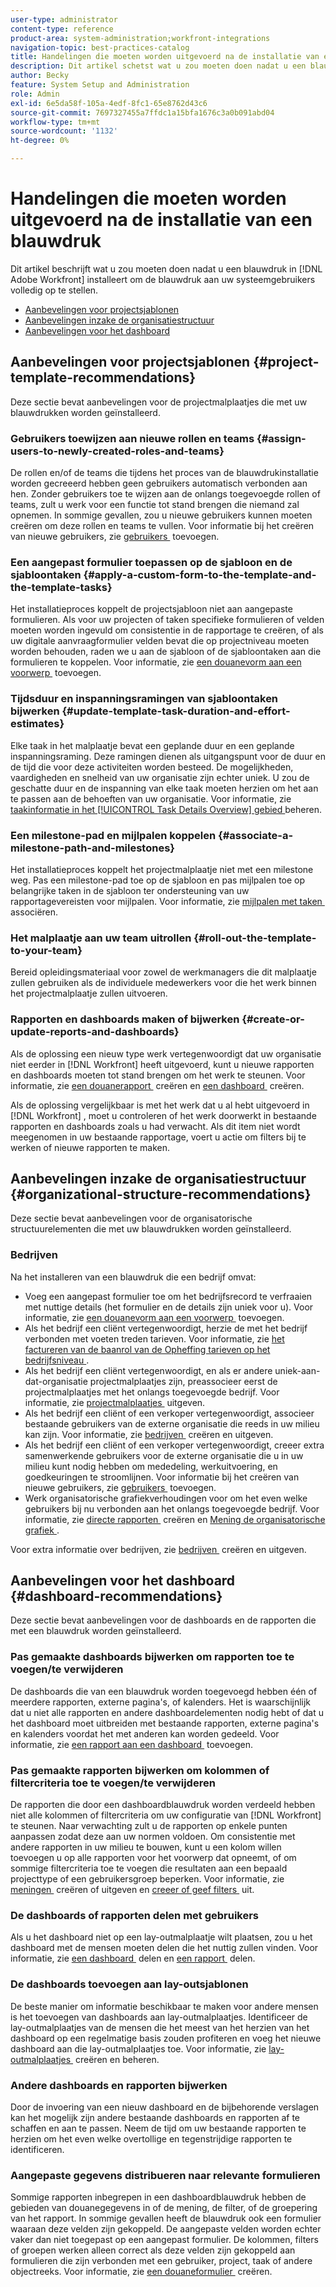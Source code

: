 ```yaml
---
user-type: administrator
content-type: reference
product-area: system-administration;workfront-integrations
navigation-topic: best-practices-catalog
title: Handelingen die moeten worden uitgevoerd na de installatie van een blauwdruk
description: Dit artikel schetst wat u zou moeten doen nadat u een blauwdruk in  [!DNL Adobe Workfront]  installeert om de blauwdruk aan uw systeemgebruikers volledig op te stellen.
author: Becky
feature: System Setup and Administration
role: Admin
exl-id: 6e5da58f-105a-4edf-8fc1-65e8762d43c6
source-git-commit: 7697327455a7ffdc1a15bfa1676c3a0b091abd04
workflow-type: tm+mt
source-wordcount: '1132'
ht-degree: 0%

---
```


# Handelingen die moeten worden uitgevoerd na de installatie van een blauwdruk

Dit artikel beschrijft wat u zou moeten doen nadat u een blauwdruk in [!DNL Adobe Workfront] installeert om de blauwdruk aan uw systeemgebruikers volledig op te stellen.

* [Aanbevelingen voor projectsjablonen](#project-template-recommendations)
* [Aanbevelingen inzake de organisatiestructuur](#organizational-structure-recommendations)
* [Aanbevelingen voor het dashboard](#dashboard-recommendations)

## Aanbevelingen voor projectsjablonen {#project-template-recommendations}

Deze sectie bevat aanbevelingen voor de projectmalplaatjes die met uw blauwdrukken worden geïnstalleerd.

### Gebruikers toewijzen aan nieuwe rollen en teams {#assign-users-to-newly-created-roles-and-teams}

De rollen en/of de teams die tijdens het proces van de blauwdrukinstallatie worden gecreeerd hebben geen gebruikers automatisch verbonden aan hen. Zonder gebruikers toe te wijzen aan de onlangs toegevoegde rollen of teams, zult u werk voor een functie tot stand brengen die niemand zal opnemen. In sommige gevallen, zou u nieuwe gebruikers kunnen moeten creëren om deze rollen en teams te vullen. Voor informatie bij het creëren van nieuwe gebruikers, zie [&#x200B; gebruikers &#x200B;](../../administration-and-setup/add-users/create-and-manage-users/add-users.md) toevoegen.

### Een aangepast formulier toepassen op de sjabloon en de sjabloontaken {#apply-a-custom-form-to-the-template-and-the-template-tasks}

Het installatieproces koppelt de projectsjabloon niet aan aangepaste formulieren. Als voor uw projecten of taken specifieke formulieren of velden moeten worden ingevuld om consistentie in de rapportage te creëren, of als uw digitale aanvraagformulier velden bevat die op projectniveau moeten worden behouden, raden we u aan de sjabloon of de sjabloontaken aan die formulieren te koppelen. Voor informatie, zie [&#x200B; een douanevorm aan een voorwerp &#x200B;](../../workfront-basics/work-with-custom-forms/add-a-custom-form-to-an-object.md) toevoegen.

### Tijdsduur en inspanningsramingen van sjabloontaken bijwerken {#update-template-task-duration-and-effort-estimates}

Elke taak in het malplaatje bevat een geplande duur en een geplande inspanningsraming. Deze ramingen dienen als uitgangspunt voor de duur en de tijd die voor deze activiteiten worden besteed. De mogelijkheden, vaardigheden en snelheid van uw organisatie zijn echter uniek. U zou de geschatte duur en de inspanning van elke taak moeten herzien om het aan te passen aan de behoeften van uw organisatie. Voor informatie, zie [&#x200B; taakinformatie in het [!UICONTROL Task Details Overview] gebied &#x200B;](../../manage-work/tasks/manage-tasks/task-information-in-overview.md) beheren.

### Een milestone-pad en mijlpalen koppelen {#associate-a-milestone-path-and-milestones}

Het installatieproces koppelt het projectmalplaatje niet met een milestone weg. Pas een milestone-pad toe op de sjabloon en pas mijlpalen toe op belangrijke taken in de sjabloon ter ondersteuning van uw rapportagevereisten voor mijlpalen. Voor informatie, zie [&#x200B; mijlpalen met taken &#x200B;](../../manage-work/tasks/manage-tasks/associate-milestones-with-tasks.md) associëren.

### Het malplaatje aan uw team uitrollen {#roll-out-the-template-to-your-team}

Bereid opleidingsmateriaal voor zowel de werkmanagers die dit malplaatje zullen gebruiken als de individuele medewerkers voor die het werk binnen het projectmalplaatje zullen uitvoeren.

### Rapporten en dashboards maken of bijwerken {#create-or-update-reports-and-dashboards}

Als de oplossing een nieuw type werk vertegenwoordigt dat uw organisatie niet eerder in [!DNL Workfront] heeft uitgevoerd, kunt u nieuwe rapporten en dashboards moeten tot stand brengen om het werk te steunen. Voor informatie, zie [&#x200B; een douanerapport &#x200B;](../../reports-and-dashboards/reports/creating-and-managing-reports/create-custom-report.md) creëren en [&#x200B; een dashboard &#x200B;](../../reports-and-dashboards/dashboards/creating-and-managing-dashboards/create-dashboard.md) creëren.

Als de oplossing vergelijkbaar is met het werk dat u al hebt uitgevoerd in [!DNL Workfront] , moet u controleren of het werk doorwerkt in bestaande rapporten en dashboards zoals u had verwacht. Als dit item niet wordt meegenomen in uw bestaande rapportage, voert u actie om filters bij te werken of nieuwe rapporten te maken.

## Aanbevelingen inzake de organisatiestructuur {#organizational-structure-recommendations}

Deze sectie bevat aanbevelingen voor de organisatorische structuurelementen die met uw blauwdrukken worden geïnstalleerd.

### Bedrijven

Na het installeren van een blauwdruk die een bedrijf omvat:

* Voeg een aangepast formulier toe om het bedrijfsrecord te verfraaien met nuttige details (het formulier en de details zijn uniek voor u). Voor informatie, zie [&#x200B; een douanevorm aan een voorwerp &#x200B;](../../workfront-basics/work-with-custom-forms/add-a-custom-form-to-an-object.md) toevoegen.
* Als het bedrijf een cliënt vertegenwoordigt, herzie de met het bedrijf verbonden met voeten treden tarieven. Voor informatie, zie [&#x200B; het factureren van de baanrol van de Opheffing tarieven op het bedrijfsniveau &#x200B;](../../administration-and-setup/set-up-workfront/organizational-setup/override-job-role-billing-rates-company-level.md).
* Als het bedrijf een cliënt vertegenwoordigt, en als er andere uniek-aan-dat-organisatie projectmalplaatjes zijn, preassocieer eerst de projectmalplaatjes met het onlangs toegevoegde bedrijf. Voor informatie, zie [&#x200B; projectmalplaatjes &#x200B;](../../manage-work/projects/create-and-manage-templates/edit-templates.md) uitgeven.
* Als het bedrijf een cliënt of een verkoper vertegenwoordigt, associeer bestaande gebruikers van de externe organisatie die reeds in uw milieu kan zijn. Voor informatie, zie [&#x200B; bedrijven &#x200B;](../../administration-and-setup/set-up-workfront/organizational-setup/create-and-edit-companies.md) creëren en uitgeven.
* Als het bedrijf een cliënt of een verkoper vertegenwoordigt, creeer extra samenwerkende gebruikers voor de externe organisatie die u in uw milieu kunt nodig hebben om mededeling, werkuitvoering, en goedkeuringen te stroomlijnen. Voor informatie bij het creëren van nieuwe gebruikers, zie [&#x200B; gebruikers &#x200B;](../../administration-and-setup/add-users/create-and-manage-users/add-users.md) toevoegen.
* Werk organisatorische grafiekverhoudingen voor om het even welke gebruikers bij nu verbonden aan het onlangs toegevoegde bedrijf. Voor informatie, zie [&#x200B; directe rapporten &#x200B;](../../administration-and-setup/add-users/create-and-manage-users/create-direct-reports.md) creëren en [&#x200B; Mening de organisatorische grafiek &#x200B;](../../people-teams-and-groups/work-directly-with-others/view-the-org-chart.md).

Voor extra informatie over bedrijven, zie [&#x200B; bedrijven &#x200B;](../../administration-and-setup/set-up-workfront/organizational-setup/create-and-edit-companies.md) creëren en uitgeven.

## Aanbevelingen voor het dashboard {#dashboard-recommendations}

Deze sectie bevat aanbevelingen voor de dashboards en de rapporten die met een blauwdruk worden geïnstalleerd.

### Pas gemaakte dashboards bijwerken om rapporten toe te voegen/te verwijderen

De dashboards die van een blauwdruk worden toegevoegd hebben één of meerdere rapporten, externe pagina&#39;s, of kalenders. Het is waarschijnlijk dat u niet alle rapporten en andere dashboardelementen nodig hebt of dat u het dashboard moet uitbreiden met bestaande rapporten, externe pagina&#39;s en kalenders voordat het met anderen kan worden gedeeld. Voor informatie, zie [&#x200B; een rapport aan een dashboard &#x200B;](/help/quicksilver/reports-and-dashboards/dashboards/creating-and-managing-dashboards/add-report-dashboard.md) toevoegen.

### Pas gemaakte rapporten bijwerken om kolommen of filtercriteria toe te voegen/te verwijderen

De rapporten die door een dashboardblauwdruk worden verdeeld hebben niet alle kolommen of filtercriteria om uw configuratie van [!DNL Workfront] te steunen. Naar verwachting zult u de rapporten op enkele punten aanpassen zodat deze aan uw normen voldoen. Om consistentie met andere rapporten in uw milieu te bouwen, kunt u een kolom willen toevoegen u op alle rapporten voor het voorwerp dat opneemt, of om sommige filtercriteria toe te voegen die resultaten aan een bepaald projecttype of een gebruikersgroep beperken. Voor informatie, zie [&#x200B; meningen &#x200B;](/help/quicksilver/reports-and-dashboards/reports/reporting-elements/create-edit-views.md) creëren of uitgeven en [&#x200B; creeer of geef filters &#x200B;](/help/quicksilver/reports-and-dashboards/reports/reporting-elements/create-filters.md) uit.

### De dashboards of rapporten delen met gebruikers

Als u het dashboard niet op een lay-outmalplaatje wilt plaatsen, zou u het dashboard met de mensen moeten delen die het nuttig zullen vinden. Voor informatie, zie [&#x200B; een dashboard &#x200B;](/help/quicksilver/reports-and-dashboards/dashboards/creating-and-managing-dashboards/share-dashboard.md) delen en [&#x200B; een rapport &#x200B;](/help/quicksilver/reports-and-dashboards/reports/creating-and-managing-reports/share-report.md) delen.

### De dashboards toevoegen aan lay-outsjablonen

De beste manier om informatie beschikbaar te maken voor andere mensen is het toevoegen van dashboards aan lay-outmalplaatjes. Identificeer de lay-outmalplaatjes van de mensen die het meest van het herzien van het dashboard op een regelmatige basis zouden profiteren en voeg het nieuwe dashboard aan die lay-outmalplaatjes toe. Voor informatie, zie [&#x200B; lay-outmalplaatjes &#x200B;](/help/quicksilver/administration-and-setup/customize-workfront/use-layout-templates/create-and-manage-layout-templates.md) creëren en beheren.

### Andere dashboards en rapporten bijwerken

Door de invoering van een nieuw dashboard en de bijbehorende verslagen kan het mogelijk zijn andere bestaande dashboards en rapporten af te schaffen en aan te passen. Neem de tijd om uw bestaande rapporten te herzien om het even welke overtollige en tegenstrijdige rapporten te identificeren.

### Aangepaste gegevens distribueren naar relevante formulieren

Sommige rapporten inbegrepen in een dashboardblauwdruk hebben de gebieden van douanegegevens in of de mening, de filter, of de groepering van het rapport. In sommige gevallen heeft de blauwdruk ook een formulier waaraan deze velden zijn gekoppeld. De aangepaste velden worden echter vaker dan niet toegepast op een aangepast formulier. De kolommen, filters of groepen werken alleen correct als deze velden zijn gekoppeld aan formulieren die zijn verbonden met een gebruiker, project, taak of andere objectreeks. Voor informatie, zie [&#x200B; een douaneformulier &#x200B;](/help/quicksilver/administration-and-setup/customize-workfront/create-manage-custom-forms/form-designer/design-a-form/design-a-form.md) creëren.

